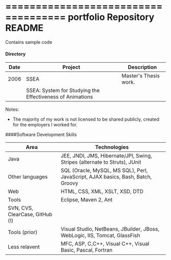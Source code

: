 ====================================
portfolio Repository README
====================================
Contains sample code 

#### Directory

Date | Project | Description
---|--------|--------
2006| SSEA | Master's Thesis work. 
 | | SSEA: System for Studying the Effectiveness of Animations
 

Notes:
- The majority of my work is not licensed to be shared publicly, created for the employers I worked for.


####Software Development Skills

Area | Technologies
----|-------------------------------
Java | JEE, JNDI, JMS, Hibernate/JPI, Swing, Stripes (alternate to Struts), JUnit
Other languages | SQL (Oracle, MySQL, MS SQL), Perl, JavaScript, AJAX basics, Bash, Batch, Groovy 
Web | HTML, CSS, XML, XSLT, XSD, DTD
Tools| Eclipse, Maven 2, Ant
 | SVN, CVS, ClearCase, GitHub (!)
Tools (prior) | Visual Studio, NetBeans, JBuilder, JBoss, WebLogic, IIS, Tomcat, GlassFish
Less relavent | MFC, ASP, C,C++, Visual C++, Visual Basic, Pascal, Fortran


